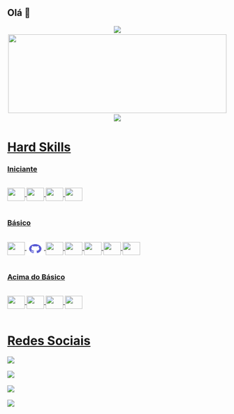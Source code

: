 ## **Olá** 👋

<div align="center">
  <a href="https://github.com/MartinelliNTZ">
  <img height="180em" src="https://github-readme-stats.vercel.app/api?username=MartinelliNTZ&show_icons=true&theme=great-gatsby&include_all_commits=true&count_private=true"/>
    <img width="500em" height="180em" src="https://github-readme-stats.vercel.app/api/top-langs/?username=MartinelliNTZ&layout=compact&langs_count=5&theme=great-gatsby"/>
     <img height="180em" src="https://github-readme-stats.vercel.app/api/top-langs/?username=rafaballerini&layout=compact&langs_count=7&theme=dracula"/>

</div>

# Hard Skills
### Iniciante
<div style="display: inline_block"><br>

<img align="center" height="30" width="40" src="https://cdn.jsdelivr.net/gh/devicons/devicon/icons/photoshop/photoshop-line.svg">
 <img align="center" height="30" width="40" src="https://icongr.am/devicon/css3-original-wordmark.svg?size=128&color=ff0a0a">
 <img align="center" height="30" width="40" src="https://cdn.jsdelivr.net/gh/devicons/devicon/icons/firebase/firebase-plain-wordmark.svg">
 <img align="center" height="30" width="40" src="https://cdn.jsdelivr.net/gh/devicons/devicon/icons/unity/unity-original.svg">
 

</div><br>

### Básico
<div style="display: inline_block"><br>
 
 <img align="center" height="30" width="40" src="https://cdn.jsdelivr.net/gh/devicons/devicon/icons/git/git-plain.svg">
 <img align="center" height="30" width="40" src="assets/github.svg">
  <img align="center" height="30" width="40" src="https://icongr.am/devicon/html5-original-wordmark.svg?size=128&color=currentColor">
  <img align="center" height="30" width="40" src="https://icongr.am/devicon/mysql-original-wordmark.svg?size=128&color=ffffff">

  <img align="center" height="30" width="40" src="https://cdn.jsdelivr.net/gh/devicons/devicon/icons/dart/dart-original.svg">
  <img align="center" height="30" width="40" src="https://cdn.jsdelivr.net/gh/devicons/devicon/icons/flutter/flutter-original.svg">
 
  <img align="center" height="30" width="40" src="https://cdn.jsdelivr.net/gh/devicons/devicon/icons/sqlite/sqlite-original.svg">
</div><br>

### Acima do Básico
<div style="display: inline_block"><br>
 <img align="center" height="30" width="40" src="https://cdn.jsdelivr.net/gh/devicons/devicon/icons/androidstudio/androidstudio-original.svg">
 <img align="center" height="30" width="40" src="https://icongr.am/devicon/java-original-wordmark.svg?size=128&color=currentColor"> 
 <img align="center" height="30" width="40" src="https://cdn.jsdelivr.net/gh/devicons/devicon/icons/visualstudio/visualstudio-plain.svg">
 <img align="center" height="30" width="40" src="https://cdn.jsdelivr.net/gh/devicons/devicon/icons/canva/canva-original.svg">
 </div><br>
  
  # Redes Sociais 
   
<div> 
  <!--<a href="https://www.youtube.com/channel/UC_-uuuZbY0AAt9CViNzvc-Q" target="_blank"><img src="https://img.shields.io/badge/YouTube-FF0000?style=for-the-badge&logo=youtube&logoColor=white" target="_blank"></a>-->

  <a href="https://instagram.com/matheusmartinelli00" target="_blank"><img src="https://img.shields.io/badge/-Instagram-%23E4405F?style=for-the-badge&logo=instagram&logoColor=white" target="_blank"></a> 


  <a href = "mailto:martinelli.matheus0@gmail.com"><img src="https://img.shields.io/badge/-Gmail-%23333?style=for-the-badge&logo=gmail&logoColor=white" target="_blank"></a>

  <a href="https://www.linkedin.com/in/matheus-martinelli-a82149108/" target="_blank"><img src="https://img.shields.io/badge/-LinkedIn-%230077B5?style=for-the-badge&logo=linkedin&logoColor=white" target="_blank"></a> 

  <a href="https://www.facebook.com/matheus.908.30" target="_blank"><img src="https://img.shields.io/badge/Facebook-1877F2?style=for-the-badge&logo=facebook&logoColor=white" target="_blank"></a> 



</div>
      
